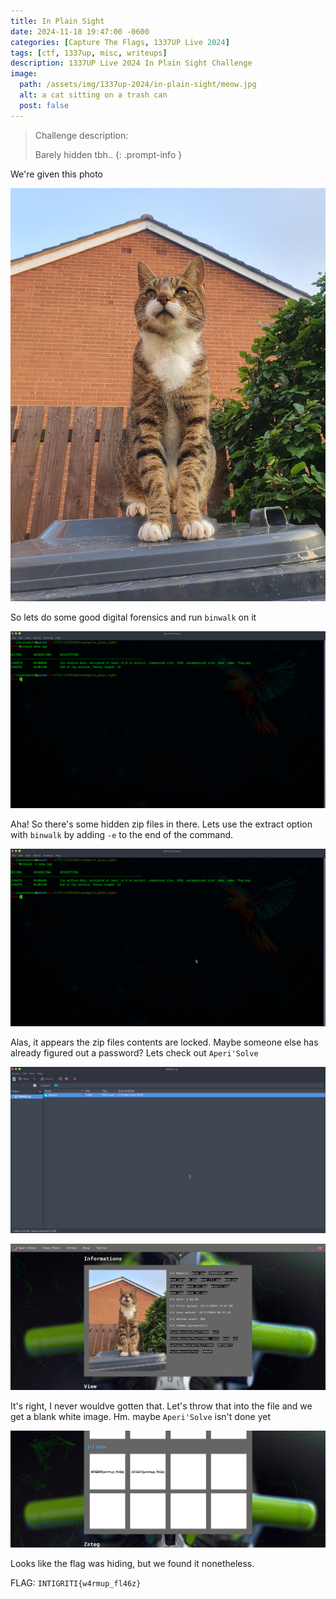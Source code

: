 ```yaml
---
title: In Plain Sight
date: 2024-11-18 19:47:00 -0600
categories: [Capture The Flags, 1337UP Live 2024]
tags: [ctf, 1337up, misc, writeups]
description: 1337UP Live 2024 In Plain Sight Challenge
image:
  path: /assets/img/1337up-2024/in-plain-sight/meow.jpg
  alt: a cat sitting on a trash can
  post: false
---
```


>Challenge description:
>
> Barely hidden tbh..
{: .prompt-info }

We're given this photo

![kibby!](/assets/img/1337up-2024/in-plain-sight/meow.jpg)

So lets do some good digital forensics and run `binwalk` on it

![binwalk pt.1](/assets/img/1337up-2024/in-plain-sight/image0.png)

Aha! So there's some hidden zip files in there. Lets use the extract option with `binwalk` by adding `-e` to the end of the command.

![binwalk pt.mine](/assets/img/1337up-2024/in-plain-sight/image1.png)

Alas, it appears the zip files contents are locked. Maybe someone else has already figured out a password? Lets check out `Aperi'Solve`

![locked!](/assets/img/1337up-2024/in-plain-sight/image2.png)

![Aperi'Solve](/assets/img/1337up-2024/in-plain-sight/image3.png)

It's right, I never wouldve gotten that. Let's throw that into the file and we get a blank white image. Hm. maybe `Aperi'Solve` isn't done yet 

![flagged!](/assets/img/1337up-2024/in-plain-sight/image4.png)

Looks like the flag was hiding, but we found it nonetheless.

FLAG: `INTIGRITI{w4rmup_fl46z}`
